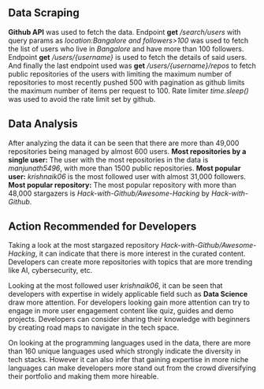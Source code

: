 ## Data Scraping
**Github API**  was used to fetch the data. Endpoint **get** */search/users* with query params as *location:Bangalore and followers>100* was used to fetch the list of users who live in *Bangalore* and have more than 100 followers. Endpoint **get** */users/{username}*  is used to fetch the details of said users. And finally the last endpoint used was **get** */users/{username}/repos* to fetch public repositories of the users with limiting the maximum number of repositories to most recently pushed 500 with pagination as github limits the maximum number of items per request to 100. Rate limiter *time.sleep()* was used to avoid the rate limit set by github.

## Data Analysis
After analyzing the data it can be seen that there are more than 49,000 repositories being managed by almost 600 users. 
**Most repositories by a single user:** The user with the most repositories in the data is *manjunath5496*, with more than 1500 public repositories. 
**Most popular user:** *krishnaik06* is the most followed user with almost 31,000 followers.
**Most popular repository:** The most popular repository with more than 48,000 stargazers is *Hack-with-Github/Awesome-Hacking* by *Hack-with-Github*.

## Action Recommended for Developers
Taking a look at the most stargazed repository *Hack-with-Github/Awesome-Hacking*, it can indicate that there is more interest in the curated content. Developers can create more repositories with topics that are more trending like AI, cybersecurity, etc.

Looking at the most followed user *krishnaik06*, it can be seen that developers with expertise in widely applicable field such as **Data Science** draw more attention. For developers looking gain more attention can try to engage in more user engagement content like quiz, guides and demo projects. Developers can consider sharing their knowledge with beginners by creating road maps to navigate in the tech space.

On looking at the programming languages used in the data, there are more than 160 unique languages used which strongly indicate the diversity in tech stacks. However it can also infer that gaining expertise in more niche languages can make developers more stand out from the crowd diversifying their portfolio and making them more hireable.